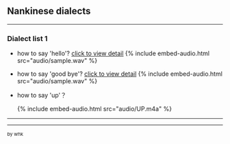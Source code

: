 ## Nankinese dialects

---

### Dialect list 1

- how to say 'hello'? [click to view detail](/sample_page)
{% include embed-audio.html src="audio/sample.wav" %}


- how to say 'good bye'? [click to view detail](/sample_page)
  {% include embed-audio.html src="audio/sample.wav" %}

- how to say 'up'？

  {% include embed-audio.html src="audio/UP.m4a" %}

---

 

---
<p style="font-size:11px">by whk</p>
